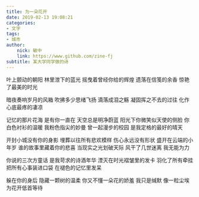 ```yaml
---
title: 为一朵花开
date: 2019-02-13 19:08:21
categories: 
- 文字
tags:
- 城市
author:
    nick: 敏中
    link: https://www.github.com/zine-fj
subtitle: 某大学同学做的诗
---
```


叶上颤动的朝阳
林里泄下的蓝光
摇曳着曾经你给的辉煌
遗落在信笺的余香
惊艳了最美的时光

暗夜奏响岁月的风箱
吹拂多少思绪飞扬
滴落成泪之觞
凝固挥之不去的过往
化作心底最疼的凄凉

记忆的那片花海
是有你一直在
天空总是明净蔚蓝
阳光下你微笑似天使的侧脸
你白色衬衫的温暖
我粉色指尖的妙曼
曾一起漫步的校园
是我定格的最好的晴天

开封小城没有你的身影
埋葬以往所有悲欢模样
伤心永远没有形状
盛开在云端的小年岁
谁的故事里藏着你的悲喜
当现实之光划破天际
风干了几世迷离
我无能为力

你说的三次方童话
是我苛求的诗酒年华
湮灭在时光褶皱里的发卡
羽化了所有牵挂
把所有心事装进口袋
在褪色的记忆里发呆

躲在你的身后
隐藏一颗树的温柔
你又不懂一朵花的娇羞
我只是缄默
像一粒尘埃
为花开低首等待
